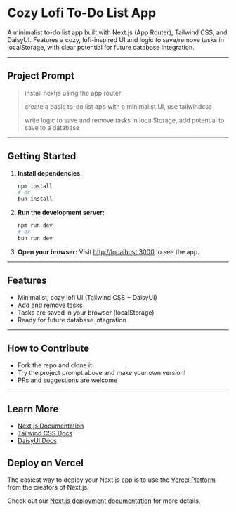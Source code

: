 # Cozy Lofi To-Do List App

A minimalist to-do list app built with Next.js (App Router), Tailwind CSS, and DaisyUI. Features a cozy, lofi-inspired UI and logic to save/remove tasks in localStorage, with clear potential for future database integration.

---

## Project Prompt

> install nextjs using the app router
>
> create a basic to-do list app with a minimalist UI, use tailwindcss
>
> write logic to save and remove tasks in localStorage, add potential to save to a database

---

## Getting Started

1. **Install dependencies:**
   ```bash
   npm install
   # or
   bun install
   ```

2. **Run the development server:**
   ```bash
   npm run dev
   # or
   bun run dev
   ```

3. **Open your browser:**
   Visit [http://localhost:3000](http://localhost:3000) to see the app.

---

## Features
- Minimalist, cozy lofi UI (Tailwind CSS + DaisyUI)
- Add and remove tasks
- Tasks are saved in your browser (localStorage)
- Ready for future database integration

---

## How to Contribute
- Fork the repo and clone it
- Try the project prompt above and make your own version!
- PRs and suggestions are welcome

---

## Learn More
- [Next.js Documentation](https://nextjs.org/docs)
- [Tailwind CSS Docs](https://tailwindcss.com/docs/guides/nextjs)
- [DaisyUI Docs](https://daisyui.com/)

## Deploy on Vercel

The easiest way to deploy your Next.js app is to use the [Vercel Platform](https://vercel.com/new?utm_medium=default-template&filter=next.js&utm_source=create-next-app&utm_campaign=create-next-app-readme) from the creators of Next.js.

Check out our [Next.js deployment documentation](https://nextjs.org/docs/app/building-your-application/deploying) for more details.
